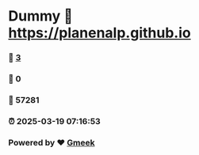 # Dummy :link: https://planenalp.github.io 
### :page_facing_up: [3](https://planenalp.github.io/tag.html) 
### :speech_balloon: 0 
### :hibiscus: 57281 
### :alarm_clock: 2025-03-19 07:16:53 
### Powered by :heart: [Gmeek](https://github.com/Meekdai/Gmeek)
